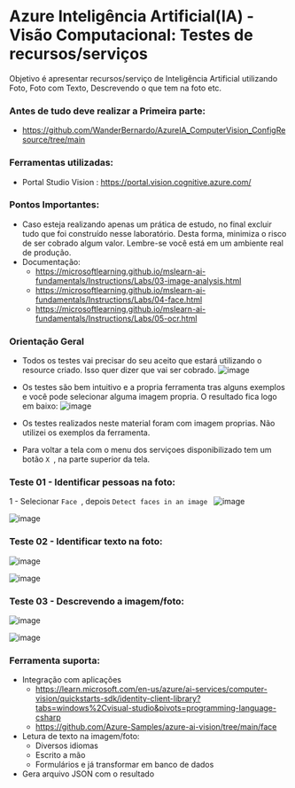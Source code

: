 # Azure Inteligência Artificial(IA) - Visão Computacional: Testes de recursos/serviços
Objetivo é apresentar recursos/serviço de Inteligência Artificial utilizando Foto, Foto com Texto, Descrevendo o que tem na foto etc.

### Antes de tudo deve realizar a Primeira parte:
 - https://github.com/WanderBernardo/AzureIA_ComputerVision_ConfigResource/tree/main


### Ferramentas utilizadas:
- Portal Studio Vision : https://portal.vision.cognitive.azure.com/

### Pontos Importantes:
- Caso esteja realizando apenas um prática de estudo, no final excluir tudo que foi construído nesse laboratório. Desta forma, minimiza o risco de ser cobrado algum valor. Lembre-se você está em um ambiente real de produção.
- Documentação:
    + https://microsoftlearning.github.io/mslearn-ai-fundamentals/Instructions/Labs/03-image-analysis.html
    + https://microsoftlearning.github.io/mslearn-ai-fundamentals/Instructions/Labs/04-face.html
    + https://microsoftlearning.github.io/mslearn-ai-fundamentals/Instructions/Labs/05-ocr.html

### Orientação Geral
- Todos os testes vai precisar do seu aceito que estará utilizando o resource criado. Isso quer dizer que vai ser cobrado.
![image](https://github.com/user-attachments/assets/3d77e0dd-db28-4a24-a2ec-688d752e70ee)

- Os testes são bem intuitivo e a propria ferramenta tras alguns exemplos e você pode selecionar alguma imagem propria. O resultado fica logo em baixo:
![image](https://github.com/user-attachments/assets/101fb7ce-7f99-463b-954c-79c4f897dd09)

- Os testes realizados neste material foram com imagem proprias. Não utilizei os exemplos da ferramenta.
- Para voltar a tela com o menu dos serviçoes disponibilizado tem um botão ``` X  ```, na parte superior da tela.
  
### Teste 01 - Identificar pessoas na foto:
1 - Selecionar ``` Face  ```, depois ``` Detect faces in an image  ```
![image](https://github.com/user-attachments/assets/96ca218a-65af-4c9d-8b3d-6b3ee62b534e)

![image](https://github.com/user-attachments/assets/010e5ef0-7bd3-4cf3-8404-5f7759863f30)


### Teste 02 - Identificar texto na foto:
![image](https://github.com/user-attachments/assets/30df6005-95c3-4cba-8be6-d59778a506e6)

![image](https://github.com/user-attachments/assets/3261747b-c442-43ac-b5bc-3b0d7576c0f4)


### Teste 03 - Descrevendo a imagem/foto:
![image](https://github.com/user-attachments/assets/1ce9c879-e482-40f6-bf07-2b59738bdfd0)

![image](https://github.com/user-attachments/assets/47e418f5-a1d4-43a9-b451-9d20cf8d4543)


### Ferramenta suporta:
- Integração com aplicações
   * https://learn.microsoft.com/en-us/azure/ai-services/computer-vision/quickstarts-sdk/identity-client-library?tabs=windows%2Cvisual-studio&pivots=programming-language-csharp
   * https://github.com/Azure-Samples/azure-ai-vision/tree/main/face
- Letura de texto na imagem/foto:
   * Diversos idiomas
   * Escrito a mão
   * Formulários e já transformar em banco de dados
- Gera arquivo JSON com o resultado


